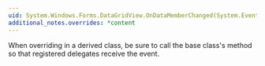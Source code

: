 ```yaml
---
uid: System.Windows.Forms.DataGridView.OnDataMemberChanged(System.EventArgs)
additional_notes.overrides: *content
---
```


<p>When overriding <xref href="System.Windows.Forms.DataGridView.OnDataMemberChanged(System.EventArgs)"></xref> in a derived class, be sure to call the base class's <xref href="System.Windows.Forms.DataGridView.OnDataMemberChanged(System.EventArgs)"></xref> method so that registered delegates receive the event.</p>


